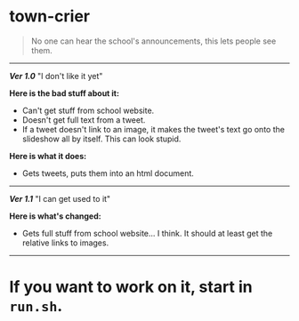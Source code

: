 # town-crier  
> No one can hear the school's announcements, this lets people see them.  
  
<hr>  
  
***Ver 1.0*** "I don't like it yet"  

**Here is the bad stuff about it:**
- Can't get stuff from school website.  
- Doesn't get full text from a tweet.  
- If a tweet doesn't link to an image, it makes the tweet's text go onto the slideshow all by itself. This can look stupid.  

**Here is what it does:**  
- Gets tweets, puts them into an html document.  
  
<hr>  
  
***Ver 1.1*** "I can get used to it"  
  
**Here is what's changed:**  
- Gets full stuff from school website... I think. It should at least get the relative links to images.  
  
<hr>  
  
# If you want to work on it, start in `run.sh`.  

